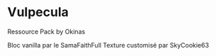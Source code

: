 # Vulpecula

Ressource Pack by Okinas

Bloc vanilla par le SamaFaithFull
Texture customisé par SkyCookie63

